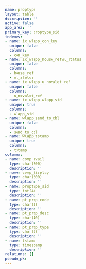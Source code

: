 ```yaml
---
name: proptype
layout: table
description: ''
active: false
app_area: ''
primary_key: proptype_sid
indexes:
- name: ix_wlapp_con_key
  unique: false
  columns:
  - con_key
- name: ix_wlapp_house_refwl_status
  unique: false
  columns:
  - house_ref
  - wl_status
- name: ix_wlapp_u_novalet_ref
  unique: false
  columns:
  - u_novalet_ref
- name: ix_wlapp_wlapp_sid
  unique: true
  columns:
  - wlapp_sid
- name: wlapp_send_to_cbl
  unique: false
  columns:
  - send_to_cbl
- name: wlapp_tstamp
  unique: true
  columns:
  - tstamp
columns:
- name: comp_avail
  type: char(200)
  description: ''
- name: comp_display
  type: char(200)
  description: ''
- name: proptype_sid
  type: int(4)
  description: ''
- name: pt_prop_code
  type: char(3)
  description: ''
- name: pt_prop_desc
  type: char(40)
  description: ''
- name: pt_prop_type
  type: char(3)
  description: ''
- name: tstamp
  type: timestamp
  description: ''
relations: []
pseudo_pk: 
---
```



